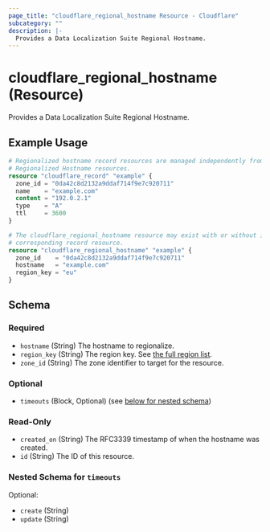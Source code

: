 ```yaml
---
page_title: "cloudflare_regional_hostname Resource - Cloudflare"
subcategory: ""
description: |-
  Provides a Data Localization Suite Regional Hostname.
---
```


# cloudflare_regional_hostname (Resource)

Provides a Data Localization Suite Regional Hostname.

## Example Usage

```terraform
# Regionalized hostname record resources are managed independently from the
# Regionalized Hostname resources.
resource "cloudflare_record" "example" {
  zone_id = "0da42c8d2132a9ddaf714f9e7c920711"
  name    = "example.com"
  content = "192.0.2.1"
  type    = "A"
  ttl     = 3600
}

# The cloudflare_regional_hostname resource may exist with or without its
# corresponding record resource.
resource "cloudflare_regional_hostname" "example" {
  zone_id    = "0da42c8d2132a9ddaf714f9e7c920711"
  hostname   = "example.com"
  region_key = "eu"
}
```
<!-- schema generated by tfplugindocs -->
## Schema

### Required

- `hostname` (String) The hostname to regionalize.
- `region_key` (String) The region key. See [the full region list](https://developers.cloudflare.com/data-localization/regional-services/get-started/).
- `zone_id` (String) The zone identifier to target for the resource.

### Optional

- `timeouts` (Block, Optional) (see [below for nested schema](#nestedblock--timeouts))

### Read-Only

- `created_on` (String) The RFC3339 timestamp of when the hostname was created.
- `id` (String) The ID of this resource.

<a id="nestedblock--timeouts"></a>
### Nested Schema for `timeouts`

Optional:

- `create` (String)
- `update` (String)


